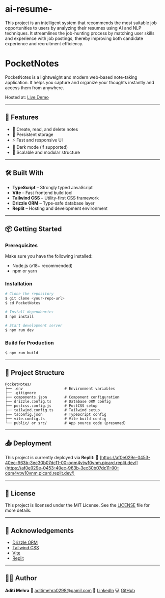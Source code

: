 # ai-resume-
This project is an intelligent system that recommends the most suitable job opportunities to users by analyzing their resumes using AI and NLP techniques. It streamlines the job-hunting process by matching user skills and experience with job postings, thereby improving both candidate experience and recruitment efficiency.
# PocketNotes

PocketNotes is a lightweight and modern web-based note-taking application. It helps you capture and organize your thoughts instantly and access them from anywhere.

Hosted at: [Live Demo](https://af0e029e-0453-40ec-963b-3ec30b07dc11-00-oqm4vtw10vnm.picard.replit.dev/)

---

## 🚀 Features

* 📝 Create, read, and delete notes
* 💾 Persistent storage
* ⚡ Fast and responsive UI
* 🌙 Dark mode (if supported)
* 🧱 Scalable and modular structure

---

## 🛠️ Built With

* **TypeScript** – Strongly typed JavaScript
* **Vite** – Fast frontend build tool
* **Tailwind CSS** – Utility-first CSS framework
* **Drizzle ORM** – Type-safe database layer
* **Replit** – Hosting and development environment

---

## 📦 Getting Started

### Prerequisites

Make sure you have the following installed:

* Node.js (v18+ recommended)
* npm or yarn

### Installation

```bash
# Clone the repository
$ git clone <your-repo-url>
$ cd PocketNotes

# Install dependencies
$ npm install

# Start development server
$ npm run dev
```

### Build for Production

```bash
$ npm run build
```

---

## 📁 Project Structure

```
PocketNotes/
├── .env                   # Environment variables
├── .gitignore
├── components.json        # Component configuration
├── drizzle.config.ts      # Database ORM config
├── postcss.config.js      # PostCSS setup
├── tailwind.config.ts     # Tailwind setup
├── tsconfig.json          # TypeScript config
├── vite.config.ts         # Vite build config
└── public/ or src/        # App source code (presumed)
```

---

## 📤 Deployment

This project is currently deployed via **Replit**:
🔗 [https://af0e029e-0453-40ec-963b-3ec30b07dc11-00-oqm4vtw10vnm.picard.replit.dev/](https://af0e029e-0453-40ec-963b-3ec30b07dc11-00-oqm4vtw10vnm.picard.replit.dev/)

---

## 📄 License

This project is licensed under the MIT License. See the [LICENSE](LICENSE) file for more details.

---

## 🙌 Acknowledgements

* [Drizzle ORM](https://orm.drizzle.team/)
* [Tailwind CSS](https://tailwindcss.com/)
* [Vite](https://vitejs.dev/)
* [Replit](https://replit.com/)

---

## 👩‍💻 Author

**Aditi Mehra**
📧 [aditimehra0298@gamil.com](mailto:aditimehra0298@gamil.com)
🔗 [LinkedIn](https://www.linkedin.com/in/aditi-mehra-963367315/)
💻 [GitHub](https://github.com/Aditimehra0298)
